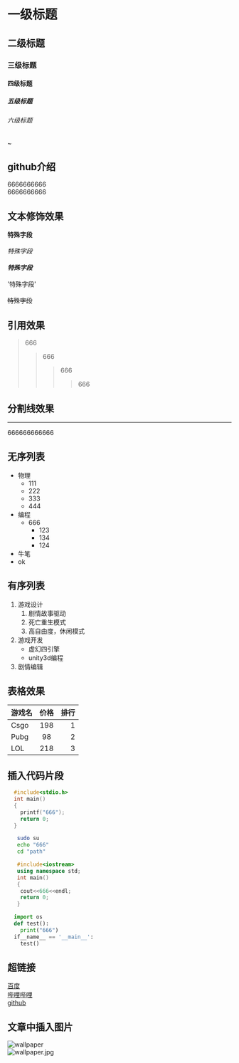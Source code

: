 # 一级标题
## 二级标题
### 三级标题
#### 四级标题
##### 五级标题
###### 六级标题
~
## github介绍
6666666666<br>6666666666

## 文本修饰效果
**特殊字段**<br><br>
*特殊字段*<br><br>
***特殊字段***<br><br>
'特殊字段'<br><br>
~~特殊字段~~<br>

## 引用效果
> 666
>> 666
>>> 666
>>>> 666

## 分割线效果
---
 666666666666


## 无序列表

* 物理
  * 111
  * 222
  * 333
  * 444
* 编程
  * 666
    * 123
    * 134
    * 124
* 牛笔
* ok

## 有序列表

1. 游戏设计
   1. 剧情故事驱动
   2. 死亡重生模式
   3. 高自由度，休闲模式
2. 游戏开发
   * 虚幻四引擎
   * unity3d编程
3. 剧情编辑

## 表格效果

游戏名|价格|排行
--|:--:|--:
Csgo|198|1
Pubg|98|2
LOL|218|3

## 插入代码片段

```c
  #include<stdio.h>
  int main()
  {
	printf("666");
	return 0;
  }

```

```bash
   sudo su
   echo "666"
   cd "path"

```

```cpp
   #include<iostream>
   using namespace std;
   int main()
   {
	cout<<666<<endl;
	return 0;
   }

```

```python
  import os
  def test():
  	print("666")
  if__name__ == '__main__':
  	test()
```


## 超链接

[百度](https://www.baidu.com "跳转到github")<br>
[哔哩哔哩](https://www.bilibili.com "跳转到吡站")<br>
[github](https://www.github.com "跳转到github")<br>


## 文章中插入图片

![wallpaper](C://Users//86188//Pictures//wallpaper)<br>
![wallpaper.jpg](https://s2.loli.net/2022/03/10/PAokb5fZx2lOh8n.jpg)

